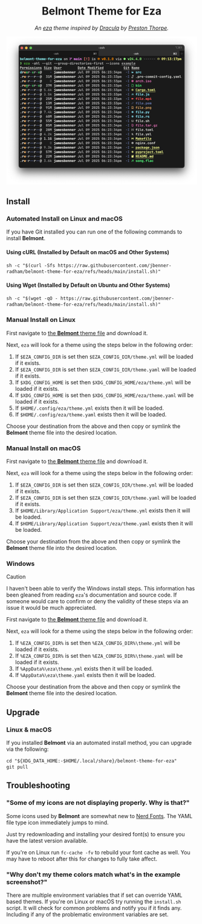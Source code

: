 <div align="center">

Belmont Theme for Eza
=====================

_An [eza](https://eza.rocks/) theme inspired by [Dracula](https://github.com/eza-community/eza-themes/)
by [Preston Thorpe](https://github.com/PThorpe92)._

![Example of the Belmont theme for eza.](images/example.png)

</div>

Install
-------

### Automated Install on Linux and macOS

If you have Git installed you can run one of the following commands to install
**Belmont**.

#### Using cURL (Installed by Default on macOS and Other Systems)

```shell
sh -c "$(curl -Sfs https://raw.githubusercontent.com/jbenner-radham/belmont-theme-for-eza/refs/heads/main/install.sh)"
```

#### Using Wget (Installed by Default on Ubuntu and Other Systems)

```shell
sh -c "$(wget -qO - https://raw.githubusercontent.com/jbenner-radham/belmont-theme-for-eza/refs/heads/main/install.sh)"
```

### Manual Install on Linux

First navigate to [the **Belmont** theme file][BELMONT_THEME_FILE] and download
it.

Next, `eza` will look for a theme using the steps below in the following order:

1. If `$EZA_CONFIG_DIR` is set then `$EZA_CONFIG_DIR/theme.yml` will be loaded
   if it exists.
2. If `$EZA_CONFIG_DIR` is set then `$EZA_CONFIG_DIR/theme.yaml` will be loaded
   if it exists.
3. If `$XDG_CONFIG_HOME` is set then `$XDG_CONFIG_HOME/eza/theme.yml` will be
   loaded if it exists.
4. If `$XDG_CONFIG_HOME` is set then `$XDG_CONFIG_HOME/eza/theme.yaml` will be
   loaded if it exists.
5. If `$HOME/.config/eza/theme.yml` exists then it will be loaded.
6. If `$HOME/.config/eza/theme.yaml` exists then it will be loaded.

Choose your destination from the above and then copy or symlink the **Belmont**
theme file into the desired location.

### Manual Install on macOS

First navigate to [the **Belmont** theme file][BELMONT_THEME_FILE] and download
it.

Next, `eza` will look for a theme using the steps below in the following order:

1. If `$EZA_CONFIG_DIR` is set then `$EZA_CONFIG_DIR/theme.yml` will be loaded
   if it exists.
2. If `$EZA_CONFIG_DIR` is set then `$EZA_CONFIG_DIR/theme.yaml` will be loaded
   if it exists.
3. If `$HOME/Library/Application Support/eza/theme.yml` exists then it will be
   loaded.
4. If `$HOME/Library/Application Support/eza/theme.yaml` exists then it will be
   loaded.

Choose your destination from the above and then copy or symlink the **Belmont**
theme file into the desired location.

### Windows

> [!CAUTION]
> I haven't been able to verify the Windows install steps. This information has
> been gleaned from reading `eza`'s documentation and source code. If someone
> would care to confirm or deny the validity of these steps via an issue it
> would be much appreciated.

First navigate to [the **Belmont** theme file][BELMONT_THEME_FILE] and download
it.

Next, `eza` will look for a theme using the steps below in the following order:

1. If `%EZA_CONFIG_DIR%` is set then `%EZA_CONFIG_DIR%\theme.yml` will be loaded
   if it exists.
2. If `%EZA_CONFIG_DIR%` is set then `%EZA_CONFIG_DIR%\theme.yaml` will be
   loaded if it exists.
3. If `%AppData%\eza\theme.yml` exists then it will be loaded.
4. If `%AppData%\eza\theme.yaml` exists then it will be loaded.

Choose your destination from the above and then copy or symlink the **Belmont**
theme file into the desired location.

Upgrade
-------

### Linux & macOS

If you installed **Belmont** via an automated install method, you can upgrade
via the following:

```shell
cd "${XDG_DATA_HOME:-$HOME/.local/share}/belmont-theme-for-eza"
git pull
```

Troubleshooting
---------------

### "Some of my icons are not displaying properly. Why is that?"

Some icons used by **Belmont** are somewhat new to [Nerd Fonts](https://www.nerdfonts.com/).
The YAML file type icon immediately jumps to mind.

Just try redownloading and installing your desired font(s) to ensure you have
the latest version available.

If you're on Linux run `fc-cache -fv` to rebuild your font cache as well. You
may have to reboot after this for changes to fully take affect.

### "Why don't my theme colors match what's in the example screenshot?"

There are multiple environment variables that if set can override YAML based
themes. If you're on Linux or macOS try running the `install.sh` script. It will
check for common problems and notify you if it finds any. Including if any of
the problematic environment variables are set.

[BELMONT_THEME_FILE]: https://github.com/jbenner-radham/belmont-theme-for-eza/blob/main/theme.yaml
